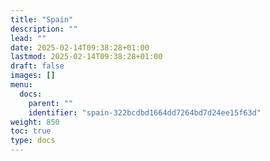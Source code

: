 ```yaml
---
title: "Spain"
description: ""
lead: ""
date: 2025-02-14T09:38:28+01:00
lastmod: 2025-02-14T09:38:28+01:00
draft: false
images: []
menu:
  docs:
    parent: ""
    identifier: "spain-322bcdbd1664dd7264bd7d24ee15f63d"
weight: 850
toc: true
type: docs
---
```

